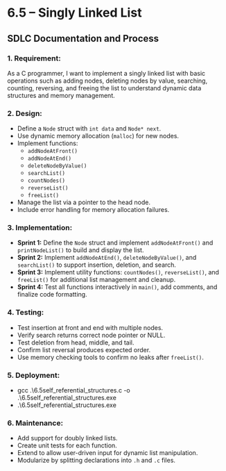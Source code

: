# 6.5 – Singly Linked List  
## SDLC Documentation and Process

### 1. **Requirement:**
As a C programmer, I want to implement a singly linked list with basic operations such as adding nodes, deleting nodes by value, searching, counting, reversing, and freeing the list to understand dynamic data structures and memory management.

### 2. **Design:**
- Define a `Node` struct with `int data` and `Node* next`.
- Use dynamic memory allocation (`malloc`) for new nodes.
- Implement functions:
  - `addNodeAtFront()`
  - `addNodeAtEnd()`
  - `deleteNodeByValue()`
  - `searchList()`
  - `countNodes()`
  - `reverseList()`
  - `freeList()`
- Manage the list via a pointer to the head node.
- Include error handling for memory allocation failures.

### 3. **Implementation:**
- **Sprint 1:** Define the `Node` struct and implement `addNodeAtFront()` and `printNodeList()` to build and display the list.
- **Sprint 2:** Implement `addNodeAtEnd()`, `deleteNodeByValue()`, and `searchList()` to support insertion, deletion, and search.
- **Sprint 3:** Implement utility functions: `countNodes()`, `reverseList()`, and `freeList()` for additional list management and cleanup.
- **Sprint 4:** Test all functions interactively in `main()`, add comments, and finalize code formatting.

### 4. **Testing:**
   - Test insertion at front and end with multiple nodes.
   - Verify search returns correct node pointer or NULL.
   - Test deletion from head, middle, and tail.
   - Confirm list reversal produces expected order.
   - Use memory checking tools to confirm no leaks after `freeList()`.

### 5. **Deployment:**
   - gcc .\6.5self_referential_structures.c -o .\6.5self_referential_structures.exe
   - .\6.5self_referential_structures.exe

### 6. **Maintenance:**
   - Add support for doubly linked lists.
   - Create unit tests for each function.
   - Extend to allow user-driven input for dynamic list manipulation.
   - Modularize by splitting declarations into `.h` and `.c` files.
